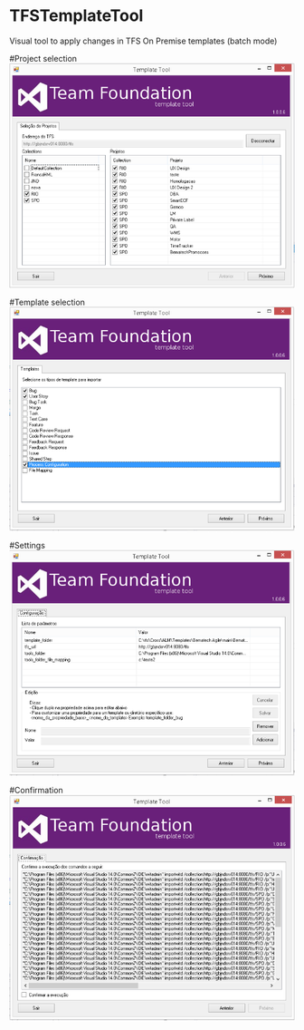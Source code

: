 # TFSTemplateTool
Visual tool to apply changes in TFS On Premise templates (batch mode)

#Project selection
![alt tag](https://raw.githubusercontent.com/ericogr/TFSTemplateTool/master/docs/selecao_projetos.png "Seleção de Projetos")

#Template selection
![alt tag](https://raw.githubusercontent.com/ericogr/TFSTemplateTool/master/docs/selecao_templates.png "Seleção de Templates")

#Settings
![alt tag](https://raw.githubusercontent.com/ericogr/TFSTemplateTool/master/docs/configuracao.png "Configuração")

#Confirmation
![alt tag](https://raw.githubusercontent.com/ericogr/TFSTemplateTool/master/docs/confirmacao.png "Confirmação")
